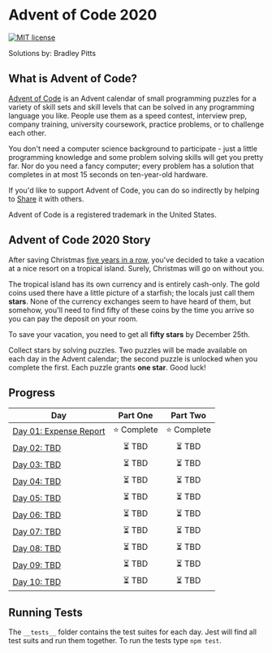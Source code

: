 # Advent of Code 2020

[![MIT license](https://img.shields.io/badge/License-MIT-blue.svg)](https://opensource.org/licenses/MIT)

Solutions by: Bradley Pitts

## What is Advent of Code?
[Advent of Code](https://adventofcode.com/2020/about) is an Advent calendar of small programming puzzles for a variety of skill sets and skill levels that can be solved in any programming language you like. People use them as a speed contest, interview prep, company training, university coursework, practice problems, or to challenge each other.

You don't need a computer science background to participate - just a little programming knowledge and some problem solving skills will get you pretty far. Nor do you need a fancy computer; every problem has a solution that completes in at most 15 seconds on ten-year-old hardware.

If you'd like to support Advent of Code, you can do so indirectly by helping to [Share](https://twitter.com/intent/tweet?text=Daily+programming+puzzles+at+Advent+of+Code&url=https%3A%2F%2Fadventofcode%2Ecom%2F&related=ericwastl&hashtags=AdventOfCode) it with others.

Advent of Code is a registered trademark in the United States.

## Advent of Code 2020 Story
After saving Christmas [five years in a row](https://adventofcode.com/events), you've decided to take a vacation at a nice resort on a tropical island. Surely, Christmas will go on without you.

The tropical island has its own currency and is entirely cash-only. The gold coins used there have a little picture of a starfish; the locals just call them **stars**. None of the currency exchanges seem to have heard of them, but somehow, you'll need to find fifty of these coins by the time you arrive so you can pay the deposit on your room.

To save your vacation, you need to get all **fifty stars** by December 25th.

Collect stars by solving puzzles. Two puzzles will be made available on each day in the Advent calendar; the second puzzle is unlocked when you complete the first. Each puzzle grants **one star**. Good luck!

## Progress
| Day  | Part One | Part Two | 
|---|:---:|:---:|
|[Day 01: Expense Report](https://github.com/BPitts8019/Advent-of-Code/tree/main/src/day-01)  | :star: Complete | :star: Complete |
|[Day 02: TBD](https://github.com/BPitts8019/Advent-of-Code/tree/main/src/day-02)  | :hourglass_flowing_sand: TBD | :hourglass_flowing_sand: TBD |
|[Day 03: TBD](https://github.com/BPitts8019/Advent-of-Code/tree/main/src/day-03)  | :hourglass_flowing_sand: TBD | :hourglass_flowing_sand: TBD |
|[Day 04: TBD](https://github.com/BPitts8019/Advent-of-Code/tree/main/src/day-04)  | :hourglass_flowing_sand: TBD | :hourglass_flowing_sand: TBD |
|[Day 05: TBD](https://github.com/BPitts8019/Advent-of-Code/tree/main/src/day-05)  | :hourglass_flowing_sand: TBD | :hourglass_flowing_sand: TBD |
|[Day 06: TBD](https://github.com/BPitts8019/Advent-of-Code/tree/main/src/day-06)  | :hourglass_flowing_sand: TBD | :hourglass_flowing_sand: TBD |
|[Day 07: TBD](https://github.com/BPitts8019/Advent-of-Code/tree/main/src/day-07)  | :hourglass_flowing_sand: TBD | :hourglass_flowing_sand: TBD |
|[Day 08: TBD](https://github.com/BPitts8019/Advent-of-Code/tree/main/src/day-08)  | :hourglass_flowing_sand: TBD | :hourglass_flowing_sand: TBD |
|[Day 09: TBD](https://github.com/BPitts8019/Advent-of-Code/tree/main/src/day-09)  | :hourglass_flowing_sand: TBD | :hourglass_flowing_sand: TBD |
|[Day 10: TBD](https://github.com/BPitts8019/Advent-of-Code/tree/main/src/day-10)  | :hourglass_flowing_sand: TBD | :hourglass_flowing_sand: TBD |

## Running Tests

The `__tests__` folder contains the test suites for each day. Jest will find all test suits and run them together. To run the tests type `npm test`.